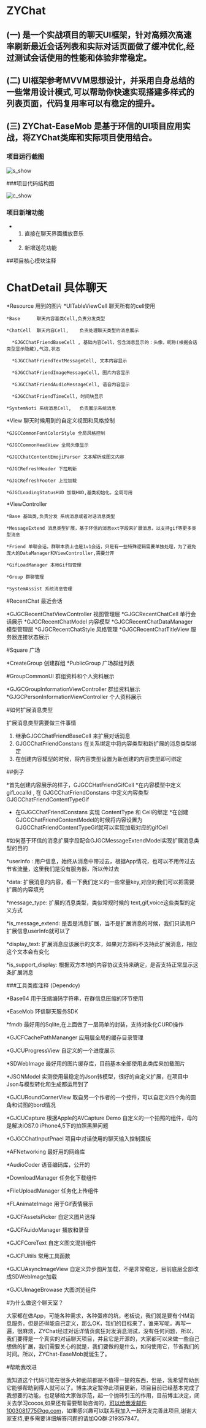 # ZYChat

## (一) 是一个实战项目的聊天UI框架，针对高频次高速率刷新最近会话列表和实际对话页面做了缓冲优化,经过测试会话使用的性能和体验非常稳定。

## (二) UI框架参考MVVM思想设计，并采用自身总结的一些常用设计模式,可以帮助你快速实现搭建多样式的列表页面，代码复用率可以有稳定的提升。

## (三) ZYChat-EaseMob 是基于环信的UI项目应用实战，将ZYChat类库和实际项目使用结合。

### 项目运行截图

![s_show](https://raw.githubusercontent.com/zyprosoft/ZYChat/master/ScreenShot/s_show.png "s_show")  

###项目代码结构图

![c_show](https://raw.githubusercontent.com/zyprosoft/ZYChat/master/ScreenShot/c_show.png "c_show")  

### 项目新增功能

* 1. 直接在聊天界面播放音乐
* 2. 新增送花功能

##项目核心模块注释

# ChatDetail  具体聊天
  *Resource 用到的图片
  *UITableViewCell 聊天所有的cell使用
  
    *Base      聊天内容基类Cell,负责分发类型
    
    *ChatCell  聊天内容Cell,    负责处理聊天类型的消息展示
    
      *GJGCChatFriendBaseCell , 基础内容Cell，包含消息显示的：头像，昵称(根据会话类型显示隐藏),气泡,状态
      
      *GJGCChatFriendTextMessageCell, 文本内容显示
      
      *GJGCChatFriendImageMessageCell, 图片内容显示
      
      *GJGCChatFriendAudioMessageCell, 语音内容显示
      
      *GJGCChatFriendTimeCell, 时间块显示
      
    *SystemNoti 系统消息Cell,   负责展示系统消息
    
  *View 聊天时候用到的自定义视图和风格控制
  
    *GJGCCommonFontColorStyle 全局风格控制
    
    *GJGCCommonHeadView 全局头像显示
    
    *GJGCChatContentEmojiParser 文本解析成图文内容
    
    *GJGCRefreshHeader 下拉刷新
    
    *GJGCRefreshFooter 上拉加载
    
    *GJGCLoadingStatusHUD 加载HUD,基类初始化，全局可用
    
  *ViewController
  
    *Base 基础类,负责分发 系统消息或者对话消息类型
  
    *MessageExtend 消息类型扩展，基于环信的消息ext字段来扩展消息，以支持gif等更多类型消息
    
    *Friend 单聊会话，群聊本质上也是1v1会话，只是有一些特殊逻辑需要单独处理，为了避免庞大的DataManager和ViewController,需要分开
    
    *GifLoadManager 本地Gif包管理
    
    *Group 群聊管理
    
    *SystemAssist 系统消息管理
    
#RecentChat 最近会话

  *GJGCRecentChatViewController  视图管理层
  *GJGCRecentChatCell            单行会话展示
  *GJGCRecentChatModel           内容模型
  *GJGCRecentChatDataManager     模型管理层
  *GJGCRecentChatStyle           风格管理
  *GJGCRecentChatTitleView       服务器连接状态展示

#Square  广场

  *CreateGroup  创建群组
  *PublicGroup  广场群组列表
  
#GroupCommonUI  群组资料和个人资料展示
 
  *GJGCGroupInformationViewController 群组资料展示
  *GJGCPersonInformationViewController 个人资料展示
  

#如何扩展消息类型

 扩展消息类型需要做三件事情
 
 1. 继承GJGCChatFriendBaseCell 来扩展对话消息
 2. GJGCChatFriendConstans 在关系绑定中将内容类型和新扩展的消息类型绑定
 3. 在创建内容模型的时候，将内容类型设置为新创建的内容类型即可绑定
 
##例子

 *首先创建内容展示的样子，GJGCCHatFriendGifCell
 *在内容模型中定义        gifLocalId , 在 GJGCChatFriendConstans 中定义内容类型 GJGCChatFriendContentTypeGif
 * 在GJGCChatFriendConstans 实现 ContentType 和 Cell的绑定
 *在创建GJGCChatFriendContentModel的时候将内容设置为GJGCChatFriendContentTypeGif就可以实现加载对应的gifCell

#如何基于环信的消息扩展字段配合GJGCMessageExtendModel实现扩展消息类型的目的

 *userInfo : 用户信息，始终从消息中带过去，根据App情况，也可以不用传过去节省流量，这里我们是没有服务器，所以传过去
 
 *data:   扩展消息的内容，看一下我们定义的一些常量key,对应的我们可以把需要扩展的内容填充
 
 *message_type: 扩展的消息类型，类似常规时候的 text,gif,voice这些类型的定义方式
 
 *is_message_extend: 是否是消息扩展，当不是扩展消息的时候，我们只读用户扩展信息userInfo就可以了
 
 *display_text: 扩展消息应该展示的文本，如果对方源码不支持此扩展消息，相应这个文本会有变化
 
 *is_support_display: 根据双方本地的内容协议支持来确定，是否支持正常显示这条扩展消息
 

###工具类库注释 (Dependcy)

*Base64   用于压缩编码字符串，在群信息压缩的环节使用

*EaseMob  环信聊天服务SDK

*fmdb     最好用的Sqlite,在上面做了一层简单的封装，支持对象化CURD操作

*GJCFCachePathMananger 应用层全局的缓存目录管理

*GJCUProgressView 自定义的一个进度展示

*SDWebImage   最好用的图片缓存库，目前基本全部使用此类库来加载图片

*JSONModel    实测使用最稳定的Json转模型，很好的自定义扩展，在项目中Json与模型转化和生成都运用到了

*GJCURoundCornerView 取自另一个作者的一个控件，可以自定义四个角的圆角和试图的bord情况

*GJCUCapture  根据Apple的AVCapture Demo 自定义的一个拍照的组件，母的是解决iOS7.0 iPhone4,5下的拍照黑屏问题

*GJGCChatInputPnael  项目中对话使用的聊天输入控制面板

*AFNetworking  最好用的网络库

*AudioCoder    语音编码库，公开的

*DownloadManager 任务化下载组件

*FileUploadManager 任务化上传组件

*FLAnimateImage  用于Gif表情展示

*GJCFAssetsPicker 自定义图片选择

*GJCFAuidoManager 播放和录音

*GJCFCoreText     自定义图文混排组件

*GJCFUitils       常用工具函数

*GJCUAsyncImageView 自定义异步图片加载，不是非常稳定，目前底层全部改成SDWebImage加载

*GJCUImageBrowase 大图浏览组件


#为什么做这个聊天室？

 大家都在做App，可能各种需求，各种蛋疼的坑，老板说，我们就是要有个IM消息服务，但是还得能自己定义，那么OK，我们的目标来了，谁来写呢，再写一遍，很麻烦，ZYChat经过对话详情页疯狂对发消息测试，没有任何问题，所以，我们要得是一个真实的对话聊天项目，并且它是开源的，大家都可以来做一些自己想做的扩展，我们需要关心的就是，我们要做的是什么，如何使用它，节省我们的时间。所以，ZYChat-EaseMob就诞生了。
 
#帮助我改进

我知道这个代码可能在很多大神面前都是不值得一提的东西，但是，我希望帮助到它能够帮助到得人就可以了。博主决定暂停此项目更新，项目目前已经基本完成了我想要的功能，也足够给大家做示范，起一个抛砖引玉的作用，目前博主决定，闭关去学习cocos,如果还有需要帮助咨询的，可以给我发邮件1003081775@qq.com，如果感兴趣可以联系我加入一起开发完善此项目,谢谢大家支持,更多需要详细解答问题的请加QQ群:219357847。

